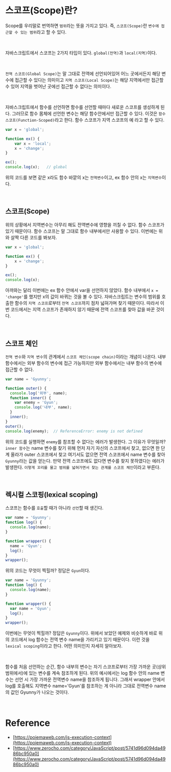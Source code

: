 # 스코프(Scope)란?

Scope를 우리말로 번역하면 `범위`라는 뜻을 가지고 있다. 즉, `스코프(Scope)`란 `변수에 접근할 수 있는 범위`라고 할 수 있다.

<br>

자바스크립트에서 스코프는 2가지 타입이 있다. `global(전역)`과 `local(지역)`이다. 

<br>

`전역 스코프(Global Scope)`는 말 그대로 전역에 선언되어있어 어느 곳에서든지 해당 변수에 접근할 수 있다는 의미이고 `지역 스코프(Local Scope)`는 해당 지역에서만 접근할 수 있어
지역을 벗어난 곳에선 접근할 수 없다는 의미이다. 

<br>

자바스크립트에서 함수를 선언하면 함수를 선언할 때마다 새로운 스코프를 생성하게 된다. 그러므로 함수 몸체에 선언한 변수는 해당 함수안에서만 접근할 수 있다.
이것은 `함수 스코프(Function-Scoped)`라고 한다. 함수 스코프가 지역 스코프의 예 라고 할 수 있다.

```javascript
var x = 'global';

function ex() {
    var x = 'local';
    x = 'change';
}

ex();
console.log(x);   // global
```

위의 코드를 보면 같은 x라도 함수 바깥의 x는 `전역변수`이고, ex 함수 안의 x는 `지역변수`이다. 

<br>

## 스코프(Scope)

위의 상황에서 지역변수는 아무리 해도 전역변수에 영향을 끼칠 수 없다. 함수 스코프가 있기 때문이다. 함수 스코프는 말 그대로 함수 내부에서만
사용할 수 있다. 이번에는 위와 살짝 다른 코드를 봐보자.

```javascript
var x = 'global';

function ex() {
    x = 'change';
}

ex();
console.log(x);
```

아까와는 달리 이번에는 ex 함수 안에서 var을 선언하지 않았다. 함수 내부에서 `x = 'change'`를 했지만 x의 값이 바뀌는 것을 볼 수 있다.
자바스크립트는 변수의 범위를 호출한 함수의 `지역 스코프`로부터 `전역 스코프`까지 점차 넓혀가며 찾기 때문이다. 따라서 이번 코드에서는
지역 스코프가 존재하지 않기 때문에 전역 스코프를 찾아 값을 바꾼 것이다.

<br>

## 스코프 체인

`전역 변수`와 `지역 변수`의 관계에서 `스코프 체인(scope chain)`이라는 개념이 나온다. 내부 함수에서는 외부 함수의 변수에 접근 가능하지만 외부 함수에서는 내부 함수의 변수에 접근할 수 없다.

```javascript
var name = 'Gyunny';

function outer() {
  console.log('외부', name);
  function inner() {
    var enemy = 'Gyun';
    console.log('내부', name);
  }
  inner();
}
outer();
console.log(enemy);  // ReferenceError: enemy is not defined
```

위의 코드를 실행하면 `enemy`를 참조할 수 없다는 에러가 발생한다. 그 이유가 무엇일까? `inner 함수`는 name 변수를 찾기 위해 먼저 자기 자신의
스코프에서 찾고, 없으면 한 단계 올라가 outer 스코프에서 찾고 여기서도 없으면 전역 스코프에서 name 변수를 찾아 `Gyunny`라는 값을 얻는다.
만약 전역 스코프에도 없다면 변수를 찾지 못하였다는 에러가 발생한다. `이렇게 꼬리를 물고 범위를 넓혀가면서 찾는 관계를 스코프 체인`이라고 부른다. 

<br>

## 렉시컬 스코핑(lexical scoping)

스코프는 함수를 `호출`할 때가 아니라 `선언`할 때 생긴다. 

```javascript
var name = 'Gyunny';
function log() {
  console.log(name);
}

function wrapper() {
  name = 'Gyun';
  log();
}
wrapper();
```

위의 코드는 무엇이 찍힐까? 정답은 `Gyun`이다. 

```javascript
var name = 'Gyunny';
function log() {
  console.log(name);
}

function wrapper() {
  var name = 'Gyun';
  log();
}
wrapper();
```

이번에는 무엇이 찍힐까? 정답은 `Gyunny`이다. 위에서 보았던 예제와 비슷하게 바로 위의 코드에서 log 함수는 전역 변수 name을 가리키고 있기 때문이다. 
이런 것을 `lexical scoping`이라고 한다. 어떤 의미인지 자세히 알아보자. 

<br>

 함수를 처음 선언하는 순간, 함수 내부의 변수는 자기 스코프로부터 가장 가까운 곳(상위 범위에서)에 있는 변수를 계속 참조하게 된다. 
 위의 예시에서는 log 함수 안의 name 변수는 선언 시 가장 가까운 전역변수 name을 참조하게 됩니다. 
 그래서 wrapper 안에서 log를 호출해도 지역변수 name='Gyun'를 참조하는 게 아니라 그대로 전역변수 name의 값인 Gyunny가 나오는 것이다.
 
<br>

# Reference

- [https://poiemaweb.com/js-execution-context](https://poiemaweb.com/js-execution-context)
- [https://www.zerocho.com/category/JavaScript/post/5741d96d094da4986bc950a0](https://www.zerocho.com/category/JavaScript/post/5741d96d094da4986bc950a0)

